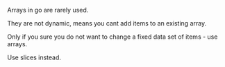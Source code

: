 

Arrays in go are rarely used.

They are not dynamic, means you cant add items to an existing array.

Only if you sure you do not want to change a fixed data set of items - use arrays.

Use slices instead.
